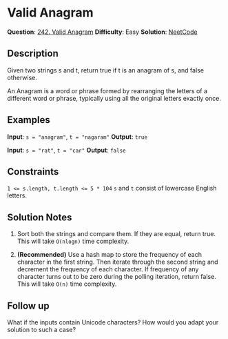 # Valid Anagram

**Question**: [242. Valid Anagram](https://leetcode.com/problems/valid-anagram/)
**Difficulty**: Easy
**Solution**: [NeetCode](https://www.youtube.com/watch?v=9UtInBqnCgA&ab_channel=NeetCode)

## Description

Given two strings s and t, return true if t is an anagram of s, and false otherwise.

An Anagram is a word or phrase formed by rearranging the letters of a different word or phrase, typically using all the original letters exactly once.

## Examples

**Input**: `s = "anagram"`, `t = "nagaram"`
**Output**: `true`

**Input**: `s = "rat"`, `t = "car"`
**Output**: `false`

## Constraints

`1 <= s.length, t.length <= 5 * 104`
`s` and `t` consist of lowercase English letters.

## Solution Notes

1. Sort both the strings and compare them. If they are equal, return true. This will take `O(nlogn)` time complexity.

2. **(Recommended)** Use a hash map to store the frequency of each character in the first string. Then iterate through the second string and decrement the frequency of each character. If frequency of any character turns out to be zero during the polling iteration, return false. This will take `O(n)` time complexity.

## Follow up

What if the inputs contain Unicode characters? How would you adapt your solution to such a case?
